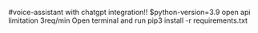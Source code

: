 #voice-assistant with chatgpt integration!!
$python-version=3.9
open api limitation 3req/min
Open terminal and run     pip3 install -r requirements.txt

